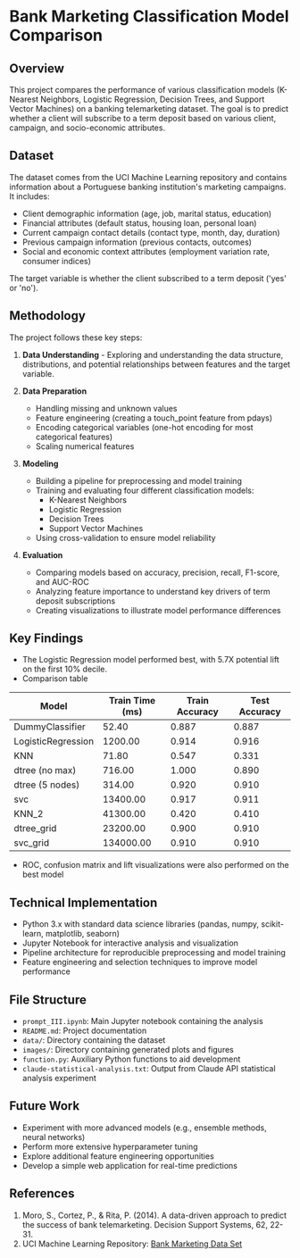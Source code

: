 # Bank Marketing Classification Model Comparison

## Overview
This project compares the performance of various classification models (K-Nearest Neighbors, Logistic Regression, Decision Trees, and Support Vector Machines) on a banking telemarketing dataset. The goal is to predict whether a client will subscribe to a term deposit based on various client, campaign, and socio-economic attributes.

## Dataset
The dataset comes from the UCI Machine Learning repository and contains information about a Portuguese banking institution's marketing campaigns. It includes:
- Client demographic information (age, job, marital status, education)
- Financial attributes (default status, housing loan, personal loan)
- Current campaign contact details (contact type, month, day, duration)
- Previous campaign information (previous contacts, outcomes)
- Social and economic context attributes (employment variation rate, consumer indices)

The target variable is whether the client subscribed to a term deposit ('yes' or 'no').

## Methodology
The project follows these key steps:

1. **Data Understanding** - Exploring and understanding the data structure, distributions, and potential relationships between features and the target variable.

2. **Data Preparation**
   - Handling missing and unknown values
   - Feature engineering (creating a touch_point feature from pdays)
   - Encoding categorical variables (one-hot encoding for most categorical features)
   - Scaling numerical features

3. **Modeling**
   - Building a pipeline for preprocessing and model training
   - Training and evaluating four different classification models:
     - K-Nearest Neighbors
     - Logistic Regression
     - Decision Trees
     - Support Vector Machines
   - Using cross-validation to ensure model reliability

4. **Evaluation**
   - Comparing models based on accuracy, precision, recall, F1-score, and AUC-ROC
   - Analyzing feature importance to understand key drivers of term deposit subscriptions
   - Creating visualizations to illustrate model performance differences

## Key Findings
- The Logistic Regression model performed best, with 5.7X potential lift on the first 10% decile.
- Comparison table

| Model | Train Time (ms) | Train Accuracy | Test Accuracy |
|-------|----------------|----------------|---------------|
| DummyClassifier | 52.40 | 0.887 | 0.887 |
| LogisticRegression | 1200.00 | 0.914 | 0.916 |
| KNN | 71.80 | 0.547 | 0.331 |
| dtree (no max) | 716.00 | 1.000 | 0.890 |
| dtree (5 nodes) | 314.00 | 0.920 | 0.910 |
| svc | 13400.00 | 0.917 | 0.911 |
| KNN_2 | 41300.00 | 0.420 | 0.410 |
| dtree_grid | 23200.00 | 0.900 | 0.910 |
| svc_grid | 134000.00 | 0.910 | 0.910 |

- ROC, confusion matrix and lift visualizations were also performed on the best model

## Technical Implementation
- Python 3.x with standard data science libraries (pandas, numpy, scikit-learn, matplotlib, seaborn)
- Jupyter Notebook for interactive analysis and visualization
- Pipeline architecture for reproducible preprocessing and model training
- Feature engineering and selection techniques to improve model performance

## File Structure
- `prompt_III.ipynb`: Main Jupyter notebook containing the analysis
- `README.md`: Project documentation
- `data/`: Directory containing the dataset
- `images/`: Directory containing generated plots and figures
- `function.py`: Auxiliary Python functions to aid development
- `claude-statistical-analysis.txt`: Output from Claude API statistical analysis experiment

## Future Work
- Experiment with more advanced models (e.g., ensemble methods, neural networks)
- Perform more extensive hyperparameter tuning
- Explore additional feature engineering opportunities
- Develop a simple web application for real-time predictions

## References
1. Moro, S., Cortez, P., & Rita, P. (2014). A data-driven approach to predict the success of bank telemarketing. Decision Support Systems, 62, 22-31.
2. UCI Machine Learning Repository: [Bank Marketing Data Set](https://archive.ics.uci.edu/ml/datasets/bank+marketing)

